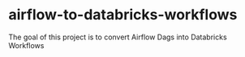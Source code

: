 # airflow-to-databricks-workflows

The goal of this project is to convert Airflow Dags into Databricks Workflows
